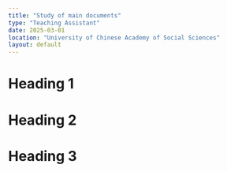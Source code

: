 ```yaml
---
title: "Study of main documents"
type: "Teaching Assistant"
date: 2025-03-01
location: "University of Chinese Academy of Social Sciences"
layout: default
---
```



Heading 1
======

Heading 2
======

Heading 3
======
